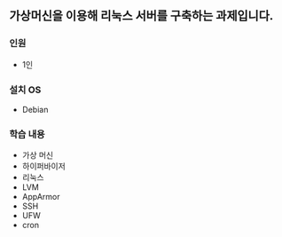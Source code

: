 ## 가상머신을 이용해 리눅스 서버를 구축하는 과제입니다.

### 인원
- 1인
### 설치 OS
- Debian
### 학습 내용
- 가상 머신
- 하이퍼바이저
- 리눅스
- LVM
- AppArmor
- SSH
- UFW
- cron
